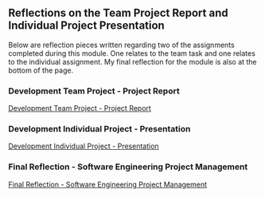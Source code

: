 ## Reflections on the Team Project Report and Individual Project Presentation

Below are reflection pieces written regarding two of the assignments completed during this module. One relates to the team task and one relates to the individual assignment. My final reflection for the module is also at the bottom of the page.

### Development Team Project - Project Report

[Development Team Project - Project Report](/pdf/team_reflection.pdf)


### Development Individual Project - Presentation

[Development Individual Project - Presentation](/pdf/individual_reflection.pdf) 


### Final Reflection - Software Engineering Project Management

[Final Reflection - Software Engineering Project Management](/pdf/sepm_final_reflection.pdf) 
